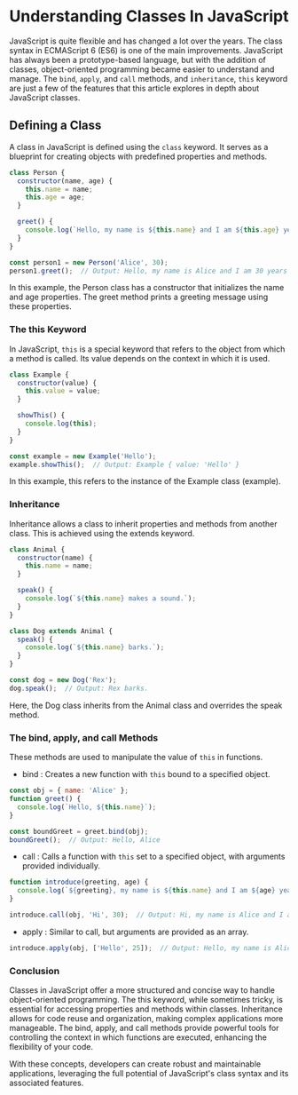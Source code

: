 # Understanding Classes In JavaScript

JavaScript is quite flexible and has changed a lot over the years. The class syntax in ECMAScript 6 (ES6) is one of the main improvements. JavaScript has always been a prototype-based language, but with the addition of classes, object-oriented programming became easier to understand and manage. The `bind`, `apply`, and `call` methods, and `inheritance`, `this` keyword are just a few of the features that this article explores in depth about JavaScript classes.


## Defining a Class

A class in JavaScript is defined using the `class` keyword. It serves as a blueprint for creating objects with predefined properties and methods.

```javascript
class Person {
  constructor(name, age) {
    this.name = name;
    this.age = age;
  }

  greet() {
    console.log(`Hello, my name is ${this.name} and I am ${this.age} years old.`);
  }
}

const person1 = new Person('Alice', 30);
person1.greet();  // Output: Hello, my name is Alice and I am 30 years old.
```

In this example, the Person class has a constructor that initializes the name and age properties. The greet method prints a greeting message using these properties.

### The this Keyword

In JavaScript, `this` is a special keyword that refers to the object from which a method is called. Its value depends on the context in which it is used.

```javascript
class Example {
  constructor(value) {
    this.value = value;
  }

  showThis() {
    console.log(this);
  }
}

const example = new Example('Hello');
example.showThis();  // Output: Example { value: 'Hello' }
```

In this example, this refers to the instance of the Example class (example).

### Inheritance

Inheritance allows a class to inherit properties and methods from another class. This is achieved using the extends keyword.


```javascript
class Animal {
  constructor(name) {
    this.name = name;
  }

  speak() {
    console.log(`${this.name} makes a sound.`);
  }
}

class Dog extends Animal {
  speak() {
    console.log(`${this.name} barks.`);
  }
}

const dog = new Dog('Rex');
dog.speak();  // Output: Rex barks.
```
Here, the Dog class inherits from the Animal class and overrides the speak method.

### The bind, apply, and call Methods
These methods are used to manipulate the value of `this` in functions.

- bind : Creates a new function with `this` bound to a specified object.

```javascript
const obj = { name: 'Alice' };
function greet() {
  console.log(`Hello, ${this.name}`);
}

const boundGreet = greet.bind(obj);
boundGreet();  // Output: Hello, Alice
```

- call : Calls a function with `this` set to a specified object, with arguments provided individually.


```javascript
function introduce(greeting, age) {
  console.log(`${greeting}, my name is ${this.name} and I am ${age} years old.`);
}

introduce.call(obj, 'Hi', 30);  // Output: Hi, my name is Alice and I am 30 years old.
```

- apply : Similar to call, but arguments are provided as an array.

```javascript
introduce.apply(obj, ['Hello', 25]);  // Output: Hello, my name is Alice and I am 25 years old.
```

### Conclusion
Classes in JavaScript offer a more structured and concise way to handle object-oriented programming. The this keyword, while sometimes tricky, is essential for accessing properties and methods within classes. Inheritance allows for code reuse and organization, making complex applications more manageable. The bind, apply, and call methods provide powerful tools for controlling the context in which functions are executed, enhancing the flexibility of your code.

With these concepts, developers can create robust and maintainable applications, leveraging the full potential of JavaScript's class syntax and its associated features.